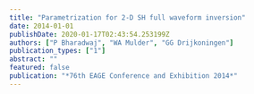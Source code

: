 ```yaml
---
title: "Parametrization for 2-D SH full waveform inversion"
date: 2014-01-01
publishDate: 2020-01-17T02:43:54.253199Z
authors: ["P Bharadwaj", "WA Mulder", "GG Drijkoningen"]
publication_types: ["1"]
abstract: ""
featured: false
publication: "*76th EAGE Conference and Exhibition 2014*"
---
```


